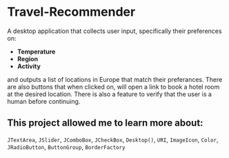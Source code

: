 # Travel-Recommender
A desktop application that collects user input, specifically their preferences on:
<ul>
  <li><b>Temperature</li>
  <li>Region</li>
  <li>Activity</b></li>
  </ul>
 
and outputs a list of locations in Europe that match their preferances. There are also buttons that when clicked on, will open a link to book a hotel room at the desired location. There is also a feature to verify that the user is a human before continuing. 

## This project allowed me to learn more about:
`JTextArea`, `JSlider`, `JComboBox`, `JCheckBox`, `Desktop()`, `URI`, `ImageIcon`, `Color`, `JRadioButton`, `ButtonGroup`, `BorderFactory`



   
